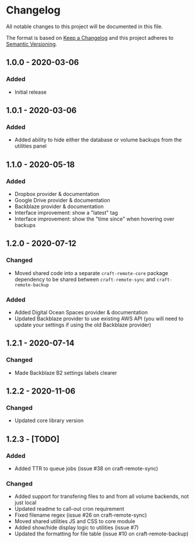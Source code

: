 # Changelog

All notable changes to this project will be documented in this file.

The format is based on [Keep a Changelog](http://keepachangelog.com/) and this project adheres to [Semantic Versioning](http://semver.org/).

## 1.0.0 - 2020-03-06

### Added

- Initial release

## 1.0.1 - 2020-03-06

### Added

- Added ability to hide either the database or volume backups from the utilities panel

## 1.1.0 - 2020-05-18

### Added

- Dropbox provider & documentation
- Google Drive provider & documentation
- Backblaze provider & documentation
- Interface improvement: show a "latest" tag
- Interface improvement: show the "time since" when hovering over backups

## 1.2.0 - 2020-07-12

### Changed

- Moved shared code into a separate `craft-remote-core` package dependency to be shared between `craft-remote-sync` and `craft-remote-backup`

### Added

- Added Digital Ocean Spaces provider & documentation
- Updated Backblaze provider to use existing AWS API (you will need to update your settings if using the old Backblaze provider)

## 1.2.1 - 2020-07-14

### Changed

- Made Backblaze B2 settings labels clearer

## 1.2.2 - 2020-11-06

### Changed

- Updated core library version

## 1.2.3 - [TODO]

### Added

- Added TTR to queue jobs (issue #38 on craft-remote-sync)

### Changed

- Added support for transfering files to and from all volume backends, not just local
- Updated readme to call-out cron requirement
- Fixed filename regex (issue #26 on craft-remote-sync)
- Moved shared utilities JS and CSS to core module
- Added show/hide display logic to utilities (issue #7)
- Updated the formatting for file table (issue #10 on craft-remote-backup)